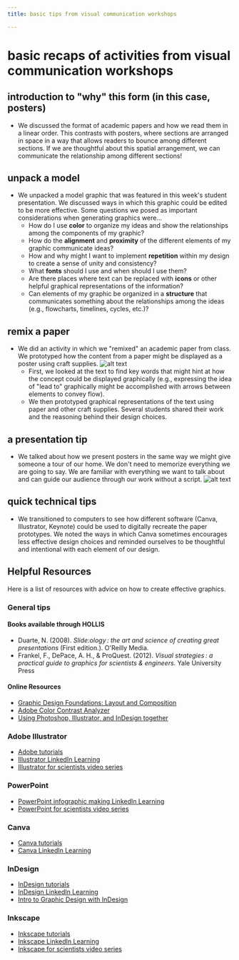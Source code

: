```yaml
---
title: basic tips from visual communication workshops

---
```


# basic recaps of activities from visual communication workshops


## introduction to "why" this form (in this case, posters)
* We discussed the format of academic papers and how we read them in a linear order. This contrasts with posters, where sections are arranged in space in a way that allows readers to bounce among different sections. If we are thoughtful about this spatial arrangement, we can communicate the relationship among different sections!

## unpack a model
* We unpacked a model graphic that was featured in this week's student presentation. We discussed ways in which this graphic could be edited to be more effective. Some questions we posed as important considerations when generating graphics were...
    * How do I use **color** to organize my ideas and show the relationships among the components of my graphic?
    * How do the **alignment** and  **proximity** of the different elements of my graphic communicate ideas?
    * How and why might I want to implement **repetition** within my design to create a sense of unity and consistency?
    * What **fonts** should I use and when should I use them? 
    * Are there places where text can be replaced with **icons** or other helpful graphical representations of the information? 
    * Can elements of my graphic be organized in a **structure** that communicates something about the relationships among the ideas  (e.g., flowcharts, timelines, cycles, etc.)?



## remix a paper

* We did an activity in which we "remixed" an academic paper from class.  We prototyped how the content from a paper might be displayed as a poster using craft supplies. 
![alt text](https://files.slack.com/files-pri/T0HTW3H0V-F063B6ERLG1/screenshot_2023-10-26_at_10.43.51_am.png?pub_secret=61a7cae8df)
    * First, we looked at the text to find key words that might hint at how the concept could be displayed graphically (e.g., expressing the idea of "lead to" graphically might be accomplished with arrows between elements to convey flow).
    * We then prototyped graphical representations of the text using paper and other craft supplies. Several students shared their work and the reasoning behind their design choices.







## a presentation tip
* We talked about how we present posters in the same way we might give someone a tour of our home. We don't need to memorize everything we are going to say. We are familiar with everything we want to talk about and can guide our audience through our work without a script.
![alt text](https://files.slack.com/files-pri/T0HTW3H0V-F062YFL13EF/screenshot_2023-10-26_at_10.50.44_am.png?pub_secret=85e2774270)


## quick technical tips
 * We transitioned to computers to see how different software (Canva, Illustrator, Keynote) could be used to digitally recreate the paper prototypes. We noted the ways in which Canva sometimes encourages less effective design choices and reminded ourselves to be thoughtful and intentional with each element of our design. 
## Helpful Resources
Here is a list of resources with advice on how to create effective graphics.
### General tips
#### Books available through HOLLIS
* Duarte, N. (2008). *Slide:ology : the art and science of creating great presentations* (First edition.). O'Reilly Media.
* Frankel, F., DePace, A. H., & ProQuest. (2012). *Visual strategies : a practical guide to graphics for scientists & engineers.* Yale University Press
#### Online Resources
* [Graphic Design Foundations: Layout and Composition](https://www.linkedin.com/learning/graphic-design-foundations-layout-and-composition/introducing-the-foundations-of-layout-and-composition?u=2194065)
* [Adobe Color Contrast Analyzer](https://color.adobe.com/create/color-contrast-analyzer)
* [Using Photoshop, Illustrator, and InDesign together](https://www.linkedin.com/learning/photoshop-illustrator-indesign-powercombo-for-design/using-photoshop-illustrator-and-indesign-together?u=2194065)

### Adobe Illustrator
* [Adobe tutorials](https://helpx.adobe.com/illustrator/tutorials.html)
* [Illustrator LinkedIn Learning](https://www.linkedin.com/learning/illustrator-2022-essential-training?trk=learning-topics_learning-search-card_search-card&upsellOrderOrigin=default_guest_learning)
* [Illustrator for scientists video series](https://www.youtube.com/watch?v=z2bcqyRxFrI&list=PLhKpKEPEAauYIsyjnIN2YXztNo7BrZVxQ)
### PowerPoint
* [PowerPoint infographic making LinkedIn Learning](https://www.linkedin.com/learning/powerpoint-creating-an-infographic?trk=learning-serp_learning-search-card_search-card&upsellOrderOrigin=default_guest_learning)
* [PowerPoint for scientists video series](https://www.youtube.com/watch?v=c4tsCXR_B3Y&list=PLaX2vrGncQxhg79Iz5mlXCA22_-HD6hny&index=16)
### Canva
* [Canva tutorials](https://www.canva.com/designschool/tutorials/)
* [Canva LinkedIn Learning](https://www.linkedin.com/learning/learning-canva-2?trk=learning-serp_learning-search-card_search-card&upsellOrderOrigin=default_guest_learning)
### InDesign
* [InDesign tutorials](https://helpx.adobe.com/indesign/view-all-tutorials.html)
* [InDesign LinkedIn Learning](https://www.linkedin.com/learning/indesign-2023-essential-training/indesign-learn-the-fundamentals?u=2194065)
* [Intro to Graphic Design with InDesign](https://www.linkedin.com/learning/introduction-to-graphic-design-indesign/introduction-to-graphic-design-using-indesign?u=2194065)
### Inkscape
* [Inkscape tutorials](https://inkscape.org/learn/tutorials/)
* [Inkscape LinkedIn Learning](https://www.linkedin.com/learning/inkscape-essential-training-9975138?trk=learning-serp_learning-search-card_search-card&upsellOrderOrigin=default_guest_learning)
* [Inkscape for scientists video series](https://www.youtube.com/watch?v=eyqH0IrzYLc&list=PLxtauMB7RON_2tg-mRQTuieFUr29IOKzW)
